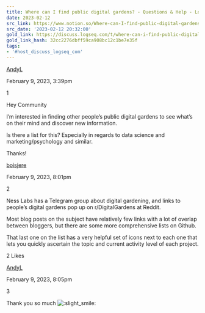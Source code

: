 ```yaml
---
title: Where can I find public digital gardens? - Questions & Help - Logseq
date: 2023-02-12
src_link: https://www.notion.so/Where-can-I-find-public-digital-gardens-Questions-Help-Logseq-1764b4e3396441adbec303f330a9a345
src_date: '2023-02-12 20:32:00'
gold_link: https://discuss.logseq.com/t/where-can-i-find-public-digital-gardens/15022
gold_link_hash: 32cc2276dbff59ca908bc12c1be7e35f
tags:
- '#host_discuss_logseq_com'
---
```




[AndyL](https://discuss.logseq.com/u/AndyL)


 February 9, 2023, 3:39pm
 
1


Hey Community


I’m interested in finding other people’s public digital gardens to see what’s on their mind and discover new information.


Is there a list for this? Especially in regards to data science and marketing/psychology and similar.


Thanks!




[boisjere](https://discuss.logseq.com/u/boisjere)


 February 9, 2023, 8:01pm
 
2


Ness Labs has a Telegram group about digital gardening, and links to people’s digital gardens pop up on r/DigitalGardens at Reddit.


Most blog posts on the subject have relatively few links with a lot of overlap between bloggers, but there are some more comprehensive lists on Github.


That last one on the list has a very helpful set of icons next to each one that lets you quickly ascertain the topic and current activity level of each project.



2 Likes

[AndyL](https://discuss.logseq.com/u/AndyL)


 February 9, 2023, 8:05pm
 
3


Thank you so much ![](https://discuss.logseq.com/images/emoji/twitter/slight_smile.png?v=12 ":slight_smile:")